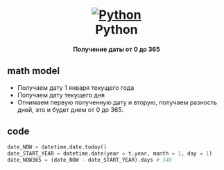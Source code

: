 <h1 align="center">
  <br>
  <a href="https://t.me/baccaraaa"><img src="https://www.python.org/static/opengraph-icon-200x200.png" alt="Python"></a>
  <br>
  Python
  <br>
</h1>

<h4 align="center">Получение даты от 0 до 365</h4>


## math model
- Получаем дату 1 января текущего года
- Получаем дату текущего дня
- Отнимаем первую полученную дату и вторую, получаем разность дней, это и будет днем от 0 до 365.

## code
```python
date_NOW = datetime.date.today()
date_START_YEAR = datetime.date(year = t.year, month = 1, day = 1)
date_NOW365 = (date_NOW - date_START_YEAR).days # 348
```

